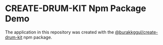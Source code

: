 # CREATE-DRUM-KIT Npm Package Demo

The application in this repository was created with the [@burakkggul/create-drum-kit](https://www.npmjs.com/package/@burakkggul/create-drum-kit) npm package.
